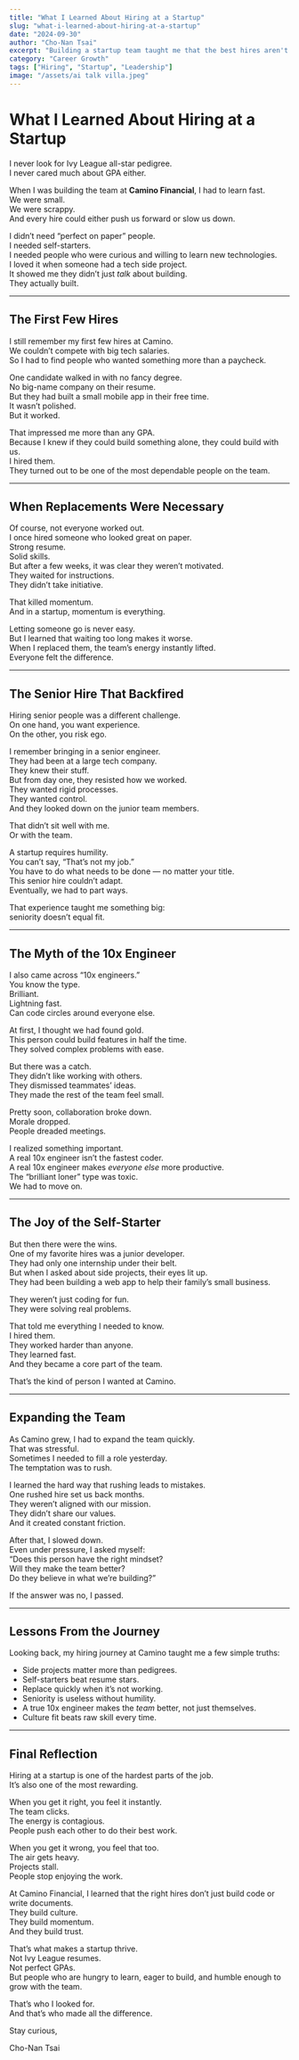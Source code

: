 ```yaml
---
title: "What I Learned About Hiring at a Startup"
slug: "what-i-learned-about-hiring-at-a-startup"
date: "2024-09-30"
author: "Cho-Nan Tsai"
excerpt: "Building a startup team taught me that the best hires aren't Ivy League pedigrees or 10x engineers. They're self-starters, learners, and people who lift the whole team. Here's what I learned while hiring at Camino Financial."
category: "Career Growth"
tags: ["Hiring", "Startup", "Leadership"]
image: "/assets/ai talk villa.jpeg"
---
```


# What I Learned About Hiring at a Startup  

I never look for Ivy League all-star pedigree.  
I never cared much about GPA either.  

When I was building the team at **Camino Financial**, I had to learn fast.  
We were small.  
We were scrappy.  
And every hire could either push us forward or slow us down.  

I didn’t need “perfect on paper” people.  
I needed self-starters.  
I needed people who were curious and willing to learn new technologies.  
I loved it when someone had a tech side project.  
It showed me they didn’t just *talk* about building.  
They actually built.  

---

## The First Few Hires  

I still remember my first few hires at Camino.  
We couldn’t compete with big tech salaries.  
So I had to find people who wanted something more than a paycheck.  

One candidate walked in with no fancy degree.  
No big-name company on their resume.  
But they had built a small mobile app in their free time.  
It wasn’t polished.  
But it worked.  

That impressed me more than any GPA.  
Because I knew if they could build something alone, they could build with us.  
I hired them.  
They turned out to be one of the most dependable people on the team.  

---

## When Replacements Were Necessary  

Of course, not everyone worked out.  
I once hired someone who looked great on paper.  
Strong resume.  
Solid skills.  
But after a few weeks, it was clear they weren’t motivated.  
They waited for instructions.  
They didn’t take initiative.  

That killed momentum.  
And in a startup, momentum is everything.  

Letting someone go is never easy.  
But I learned that waiting too long makes it worse.  
When I replaced them, the team’s energy instantly lifted.  
Everyone felt the difference.  

---

## The Senior Hire That Backfired  

Hiring senior people was a different challenge.  
On one hand, you want experience.  
On the other, you risk ego.  

I remember bringing in a senior engineer.  
They had been at a large tech company.  
They knew their stuff.  
But from day one, they resisted how we worked.  
They wanted rigid processes.  
They wanted control.  
And they looked down on the junior team members.  

That didn’t sit well with me.  
Or with the team.  

A startup requires humility.  
You can’t say, “That’s not my job.”  
You have to do what needs to be done — no matter your title.  
This senior hire couldn’t adapt.  
Eventually, we had to part ways.  

That experience taught me something big:  
seniority doesn’t equal fit.  

---

## The Myth of the 10x Engineer  

I also came across “10x engineers.”  
You know the type.  
Brilliant.  
Lightning fast.  
Can code circles around everyone else.  

At first, I thought we had found gold.  
This person could build features in half the time.  
They solved complex problems with ease.  

But there was a catch.  
They didn’t like working with others.  
They dismissed teammates’ ideas.  
They made the rest of the team feel small.  

Pretty soon, collaboration broke down.  
Morale dropped.  
People dreaded meetings.  

I realized something important.  
A real 10x engineer isn’t the fastest coder.  
A real 10x engineer makes *everyone else* more productive.  
The “brilliant loner” type was toxic.  
We had to move on.  

---

## The Joy of the Self-Starter  

But then there were the wins.  
One of my favorite hires was a junior developer.  
They had only one internship under their belt.  
But when I asked about side projects, their eyes lit up.  
They had been building a web app to help their family’s small business.  

They weren’t just coding for fun.  
They were solving real problems.  

That told me everything I needed to know.  
I hired them.  
They worked harder than anyone.  
They learned fast.  
And they became a core part of the team.  

That’s the kind of person I wanted at Camino.  

---

## Expanding the Team  

As Camino grew, I had to expand the team quickly.  
That was stressful.  
Sometimes I needed to fill a role yesterday.  
The temptation was to rush.  

I learned the hard way that rushing leads to mistakes.  
One rushed hire set us back months.  
They weren’t aligned with our mission.  
They didn’t share our values.  
And it created constant friction.  

After that, I slowed down.  
Even under pressure, I asked myself:  
“Does this person have the right mindset?  
Will they make the team better?  
Do they believe in what we’re building?”  

If the answer was no, I passed.  

---

## Lessons From the Journey  

Looking back, my hiring journey at Camino taught me a few simple truths:  

- Side projects matter more than pedigrees.  
- Self-starters beat resume stars.  
- Replace quickly when it’s not working.  
- Seniority is useless without humility.  
- A true 10x engineer makes the *team* better, not just themselves.  
- Culture fit beats raw skill every time.  

---

## Final Reflection  

Hiring at a startup is one of the hardest parts of the job.  
It’s also one of the most rewarding.  

When you get it right, you feel it instantly.  
The team clicks.  
The energy is contagious.  
People push each other to do their best work.  

When you get it wrong, you feel that too.  
The air gets heavy.  
Projects stall.  
People stop enjoying the work.  

At Camino Financial, I learned that the right hires don’t just build code or write documents.  
They build culture.  
They build momentum.  
And they build trust.  

That’s what makes a startup thrive.  
Not Ivy League resumes.  
Not perfect GPAs.  
But people who are hungry to learn, eager to build, and humble enough to grow with the team.  

That’s who I looked for.  
And that’s who made all the difference.  

Stay curious,

Cho-Nan Tsai